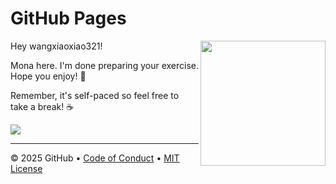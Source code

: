# GitHub Pages

<img src="https://octodex.github.com/images/Professortocat_v2.png" align="right" height="200px" />

Hey wangxiaoxiao321!

Mona here. I'm done preparing your exercise. Hope you enjoy! 💚

Remember, it's self-paced so feel free to take a break! ☕️

[![](https://img.shields.io/badge/Go%20to%20Exercise-%E2%86%92-1f883d?style=for-the-badge&logo=github&labelColor=197935)](https://github.com/wangxiaoxiao321/Smart-Surveillance-System-with-Scene-Captioning-with-YOLOv8-and-BLIP-Modelss/issues/1)

---

&copy; 2025 GitHub &bull; [Code of Conduct](https://www.contributor-covenant.org/version/2/1/code_of_conduct/code_of_conduct.md) &bull; [MIT License](https://gh.io/mit)

